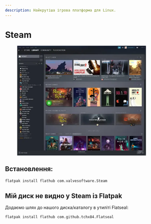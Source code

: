 ```yaml
---
description: Найкрутіша ігрова платформа для Linux.
---
```


# Steam

<figure><img src="../../.gitbook/assets/obraz (13).png" alt=""><figcaption></figcaption></figure>

## Встановлення:

```bash
flatpak install flathub com.valvesoftware.Steam
```

## Мій диск не видно у Steam із Flatpak

Додаємо шлях до нашого диска/каталогу в утиліті Flatseal:

```bash
flatpak install flathub com.github.tchx84.Flatseal
```
